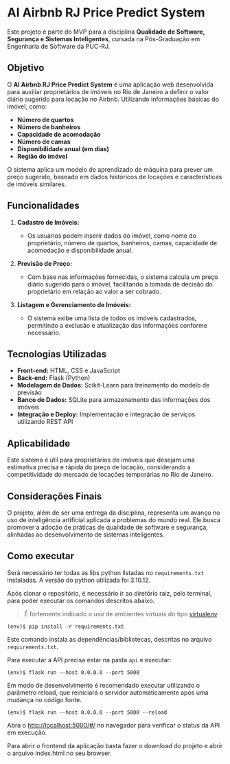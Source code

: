 # AI Airbnb RJ Price Predict System

Este projeto é parte do MVP para a disciplina **Qualidade de Software, Segurança e Sistemas Inteligentes**, cursada na Pós-Graduação em Engenharia de Software da PUC-RJ.

## Objetivo

O **AI Airbnb RJ Price Predict System** é uma aplicação web desenvolvida para auxiliar proprietários de imóveis no Rio de Janeiro a definir o valor diário sugerido para locação no Airbnb. Utilizando informações básicas do imóvel, como:

- **Número de quartos**
- **Número de banheiros**
- **Capacidade de acomodação**
- **Número de camas**
- **Disponibilidade anual (em dias)**
- **Região do imóvel**

O sistema aplica um modelo de aprendizado de máquina para prever um preço sugerido, baseado em dados históricos de locações e características de imóveis similares.

## Funcionalidades

1. **Cadastro de Imóveis:**

   - Os usuários podem inserir dados do imóvel, como nome do proprietário, número de quartos, banheiros, camas, capacidade de acomodação e disponibilidade anual.

2. **Previsão de Preço:**

   - Com base nas informações fornecidas, o sistema calcula um preço diário sugerido para o imóvel, facilitando a tomada de decisão do proprietário em relação ao valor a ser cobrado.

3. **Listagem e Gerenciamento de Imóveis:**
   - O sistema exibe uma lista de todos os imóveis cadastrados, permitindo a exclusão e atualização das informações conforme necessário.

## Tecnologias Utilizadas

- **Front-end:** HTML, CSS e JavaScript
- **Back-end:** Flask (Python)
- **Modelagem de Dados:** Scikit-Learn para treinamento do modelo de previsão
- **Banco de Dados:** SQLite para armazenamento das informações dos imóveis
- **Integração e Deploy:** Implementação e integração de serviços utilizando REST API

## Aplicabilidade

Este sistema é útil para proprietários de imóveis que desejam uma estimativa precisa e rápida do preço de locação, considerando a competitividade do mercado de locações temporárias no Rio de Janeiro.

## Considerações Finais

O projeto, além de ser uma entrega da disciplina, representa um avanço no uso de inteligência artificial aplicada a problemas do mundo real. Ele busca promover a adoção de práticas de qualidade de software e segurança, alinhadas ao desenvolvimento de sistemas inteligentes.

## Como executar

Será necessário ter todas as libs python listadas no `requirements.txt` instaladas. A versão do python utilizada foi 3.10.12.

Após clonar o repositório, é necessário ir ao diretório raiz, pelo terminal, para poder executar os comandos descritos abaixo.

> É fortemente indicado o uso de ambientes virtuais do tipo [virtualenv](https://virtualenv.pypa.io/en/latest/installation.html).

```
(env)$ pip install -r requirements.txt
```

Este comando instala as dependências/bibliotecas, descritas no arquivo `requirements.txt`.

Para executar a API precisa estar na pasta `api` e executar:

```
(env)$ flask run --host 0.0.0.0 --port 5000
```

Em modo de desenvolvimento é recomendado executar utilizando o parâmetro reload, que reiniciará o servidor
automaticamente após uma mudança no código fonte.

```
(env)$ flask run --host 0.0.0.0 --port 5000 --reload
```

Abra o [http://localhost:5000/#/](http://localhost:5000/#/) no navegador para verificar o status da API em execução.

Para abrir o frontend da aplicação basta fazer o download do projeto e abrir o arquivo index.html no seu browser.
